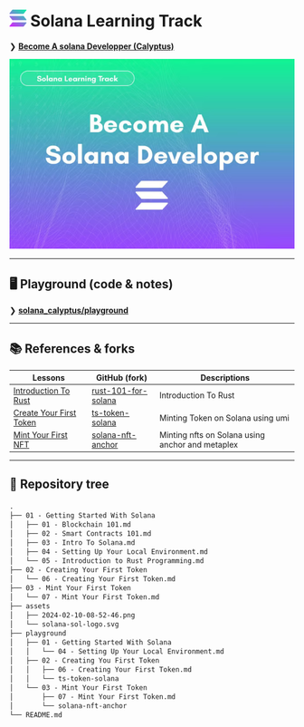 
# <img src="assets/solana-sol-logo.svg" width="30" height="30"> Solana Learning Track

❯ [**Become A solana Developper (Calyptus)**](https://calyptus.co/learn-solana/)

![](assets/2024-02-10-08-52-46.png)

--------

## 🖥️ Playground (code & notes)

❯ [**solana_calyptus/playground**](https://github.com/Laugharne/solana_calyptus/tree/main/playground)

--------

## 📚 References & forks

| Lessons                                                                                  | GitHub (fork)                                                           | Descriptions                                     |
| ---------------------------------------------------------------------------------------- | ----------------------------------------------------------------------- | ------------------------------------------------ |
| [Introduction To Rust](https://github.com/Laugharne/rust-101-for-solana#getting-started) | [rust-101-for-solana](https://github.com/Laugharne/rust-101-for-solana) | Introduction To Rust                             |
| [Create Your First Token](https://calyptus.co/lessons/creating-your-first-token/)        | [ts-token-solana](https://github.com/Laugharne/ts-token-solana)         | Minting Token on Solana using umi                |
| [Mint Your First NFT](https://calyptus.co/lessons/mint-your-first-nft/)                  | [solana-nft-anchor](https://github.com/Laugharne/solana-nft-anchor)     | Minting nfts on Solana using anchor and metaplex |

--------

## 🌲 Repository tree

```
.
├── 01 - Getting Started With Solana
│   ├── 01 - Blockchain 101.md
│   ├── 02 - Smart Contracts 101.md
│   ├── 03 - Intro To Solana.md
│   ├── 04 - Setting Up Your Local Environment.md
│   └── 05 - Introduction to Rust Programming.md
├── 02 - Creating Your First Token
│   └── 06 - Creating Your First Token.md
├── 03 - Mint Your First Token
│   └── 07 - Mint Your First Token.md
├── assets
│   ├── 2024-02-10-08-52-46.png
│   └── solana-sol-logo.svg
├── playground
│   ├── 01 - Getting Started With Solana
│   │   └── 04 - Setting Up Your Local Environment.md
│   ├── 02 - Creating You First Token
│   │   ├── 06 - Creating Your First Token.md
│   │   └── ts-token-solana
│   └── 03 - Mint Your First Token
│       ├── 07 - Mint Your First Token.md
│       └── solana-nft-anchor
└── README.md
```
